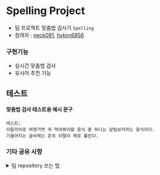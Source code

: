 # Spelling Project

- 팀 프로젝트 맞춤법 검사기 `Spelling`
- 참여자 : [neck091](https://github.com/neck091/Biz-505-react-2024/tree/master/spellfix-new), [hykim6856](https://github.com/hykim6856)

### 구현기능

- 실시간 맞춤법 검사
- 유사어 추천 기능

## 테스트

#### 맞춤법 검사 테스트용 예시 문구

```
테스트:
이탈리아로 여헹가면 꼭 먹어봐야할 음식 중 하나는 살팀보카라는 음식이다.
기울어지는 글씨체는 흔히 이탤리 체로 불린다.
```

### 기타 공유 사항

<details>
<summary>
팀 repository 쓰는 법
</summary>

```bash
git clone https://github.com/hykim6856/Spell-TeamProject.git
git checkout -b 닉네임
```

- 수정 후에 밑

```bash
git add .
git commit -m ""
git push origin 닉네임

```

- 첫 브랜치 생성 후엔 `git checkout 닉네임` 만 써도 됨. -b 빼도된단소리

</details>

